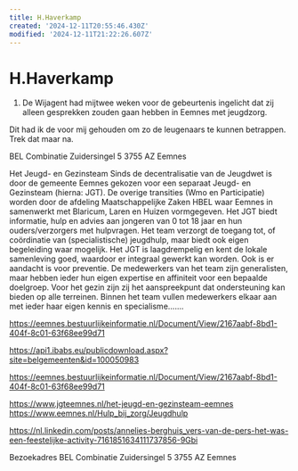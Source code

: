 ```yaml
---
title: H.Haverkamp
created: '2024-12-11T20:55:46.430Z'
modified: '2024-12-11T21:22:26.607Z'
---
```


# H.Haverkamp 

1. De Wijagent had mijtwee weken voor de gebeurtenis ingelicht dat zij alleen gesprekken zouden gaan hebben in Eemnes met jeugdzorg. 

Dit had ik de voor mij gehouden om zo de leugenaars te kunnen betrappen. Trek dat maar na. 

BEL Combinatie
Zuidersingel 5
3755 AZ Eemnes

Het Jeugd- en Gezinsteam
Sinds de decentralisatie van de Jeugdwet is door de gemeente Eemnes gekozen voor een
separaat Jeugd- en Gezinsteam (hierna: JGT). De overige transities (Wmo en Participatie)
worden door de afdeling Maatschappelijke Zaken HBEL waar Eemnes in samenwerkt met
Blaricum, Laren en Huizen vormgegeven. Het JGT biedt informatie, hulp en advies aan
jongeren van 0 tot 18 jaar en hun ouders/verzorgers met hulpvragen. Het team verzorgt de
toegang tot, of coördinatie van (specialistische) jeugdhulp, maar biedt ook eigen begeleiding
waar mogelijk. Het JGT is laagdrempelig en kent de lokale samenleving goed, waardoor er
integraal gewerkt kan worden. Ook is er aandacht is voor preventie. De medewerkers van het
team zijn generalisten, maar hebben ieder hun eigen expertise en affiniteit voor een bepaalde
doelgroep. Voor het gezin zijn zij het aanspreekpunt dat ondersteuning kan bieden op alle
terreinen. Binnen het team vullen medewerkers elkaar aan met ieder haar eigen kennis en
specialisme.......

https://eemnes.bestuurlijkeinformatie.nl/Document/View/2167aabf-8bd1-404f-8c01-63f68ee99d71

https://api1.ibabs.eu/publicdownload.aspx?site=belgemeenten&id=100050983

https://eemnes.bestuurlijkeinformatie.nl/Document/View/2167aabf-8bd1-404f-8c01-63f68ee99d71

https://www.jgteemnes.nl/het-jeugd-en-gezinsteam-eemnes
https://www.eemnes.nl/Hulp_bij_zorg/Jeugdhulp

https://nl.linkedin.com/posts/annelies-berghuis_vers-van-de-pers-het-was-een-feestelijke-activity-7161851634111737856-9Gbi

Bezoekadres BEL Combinatie
Zuidersingel 5
3755 AZ Eemnes

